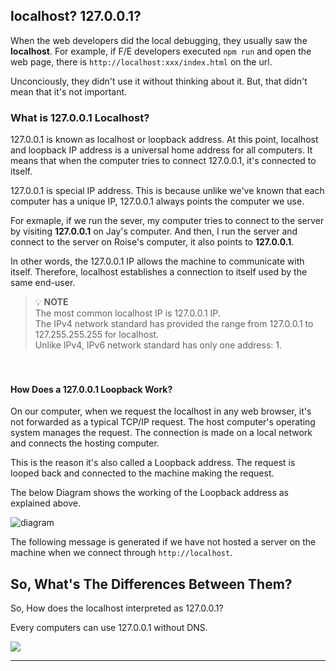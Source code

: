 ## localhost? 127.0.0.1?

When the web developers did the local debugging, they usually saw the **localhost**. For example, if F/E developers executed `npm run` and open the web page, there is `http://localhost:xxx/index.html` on the url.

Unconciously, they didn't use it without thinking about it. But, that didn't mean that it's not important.

### What is 127.0.0.1 Localhost?

127.0.0.1 is known as localhost or loopback address. At this point, localhost and loopback IP address is a universal home address for all computers. It means that when the computer tries to connect 127.0.0.1, it's connected to itself.

127.0.0.1 is special IP address. This is because unlike we've known that each computer has a unique IP, 127.0.0.1 always points the computer we use.

For exmaple, if we run the sever, my computer tries to connect to the server by visiting **127.0.0.1** on Jay's computer. And then, I run the server and connect to the server on Roise's computer, it also points to **127.0.0.1**.

In other words, the 127.0.0.1 IP allows the machine to communicate with itself. Therefore, localhost establishes a connection to itself used by the same end-user.

> 💡 **NOTE**  
> The most common localhost IP is 127.0.0.1 IP.  
> The IPv4 network standard has provided the range from 127.0.0.1 to 127.255.255.255 for localhost.  
> Unlike IPv4, IPv6 network standard has only one address: 1.

ㅤ
ㅤ

#### How Does a 127.0.0.1 Loopback Work?

On our computer, when we request the localhost in any web browser, it's not forwarded as a typical TCP/IP request. The host computer's operating system manages the request. The connection is made on a local network and connects the hosting computer.

This is the reason it's also called a Loopback address. The request is looped back and connected to the machine making the request.

The below Diagram shows the working of the Loopback address as explained above.

![diagram](https://github.com/user-attachments/assets/7ac3cdf1-3bbe-4915-a168-c1b146f73f4d)

The following message is generated if we have not hosted a server on the machine when we connect through `http://localhost`.

## So, What's The Differences Between Them?

So, How does the localhost interpreted as 127.0.0.1?

Every computers can use 127.0.0.1 without DNS.

![](https://github.com/user-attachments/assets/8ce8be5c-9bc5-4816-98ec-087fc3150c74)

---

[](https://devocean.sk.com/blog/techBoardDetail.do?ID=165818&boardType=techBlog)

[](https://www.naukri.com/code360/library/127-0-0-1-localhost)
